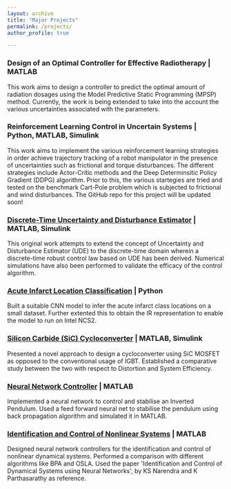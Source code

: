 ```yaml
---
layout: archive
title: "Major Projects"
permalink: /projects/
author_profile: true

---
```

### Design of an Optimal Controller for Effective Radiotherapy | MATLAB

This work aims to design a controller to predict the optimal amount of radiation dosages using the Model Predictive Static Programming (MPSP) method. Currently, the work is being extended to take into the account the various uncertainties associated with the parameters. 


### Reinforcement Learning Control in Uncertain Systems | Python, MATLAB, Simulink

This work aims to implement the various reinforcement learning strategies in order achieve trajectory tracking of a robot manipulator in the presence of uncertainties such as frictional and torque disturbances. The different strategies include Actor-Critic methods and the Deep Determinsitic Policy Gradient (DDPG) algorithm. Prior to this, the various startegies are tried and tested on the benchmark Cart-Pole problem which is subjected to frictional and wind disturbances. The GitHub repo for this project will be updated soon! 


### [Discrete-Time Uncertainty and Disturbance Estimator](https://github.com/Maithilishetty/UDE-DiscreteTime) | MATLAB, Simulink

This original work attempts to extend the concept of Uncertainty and Disturbance Estimator (UDE) to the discrete-time domain wherein a
discrete-time robust control law based on UDE has been derived. Numerical simulations have also been performed to validate the efficacy of the control algorithm. 


### [Acute Infarct Location Classification](https://github.com/Maithilishetty/Acute-Infarct-DL) | Python

Built a suitable CNN model to infer the acute infarct class locations on a small dataset. Further extented this to obtain the IR representation to enable the model to run on Intel NCS2. 


### [Silicon Carbide (SiC) Cycloconverter](https://github.com/Maithilishetty/SiC_transistor_performance_analysis) | MATLAB, Simulink

Presented a novel approach to design a cycloconverter using SiC MOSFET as opposed to the conventional usage of IGBT. Established a comparative study between the two with respect to Distortion and System Efficiency.


### [Neural Network Controller](https://github.com/Maithilishetty/NeuralNetController) | MATLAB

Implemented a neural network to control and stabilise an Inverted Pendulum. Used a feed forward neural net to stabilise the pendulum using back propagation algorithm and simulated it in MATLAB.


### [Identification and Control of Nonlinear Systems](https://github.com/Maithilishetty/Neural-Net-Control) | MATLAB

Designed neural network controllers for the identification and control of nonlinear dynamical systems. Performed a comparison with different algorithms like BPA and OSLA. Used the paper 'Identification and Control of Dynamical Systems using Neural Networks', by KS Narendra and K Parthasarathy as reference. 


